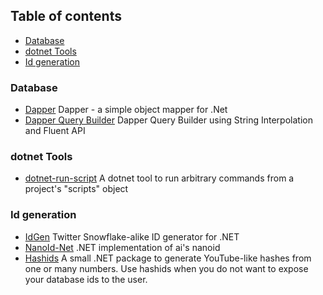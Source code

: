 ## Table of contents
- [Database](#database)
- [dotnet Tools](#dotnet-tools)
- [Id generation](#id-generation)

### Database
- [Dapper](https://github.com/DapperLib/Dapper) Dapper - a simple object mapper for .Net 
- [Dapper Query Builder](https://github.com/Drizin/DapperQueryBuilder) Dapper Query Builder using String Interpolation and Fluent API 

### dotnet Tools
- [dotnet-run-script](https://github.com/xt0rted/dotnet-run-script) A dotnet tool to run arbitrary commands from a project's "scripts" object

### Id generation
- [IdGen](https://github.com/RobThree/IdGen) Twitter Snowflake-alike ID generator for .NET
- [NanoId-Net](https://github.com/codeyu/nanoid-net) .NET implementation of ai's nanoid
- [Hashids](https://github.com/ullmark/hashids.net) A small .NET package to generate YouTube-like hashes from one or many numbers. Use hashids when you do not want to expose your database ids to the user.


